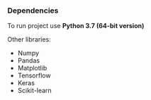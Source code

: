
### **Dependencies**

To run project use **Python 3.7 (64-bit version)**

Other libraries: 

* Numpy
* Pandas
* Matplotlib
* Tensorflow
* Keras
* Scikit-learn
